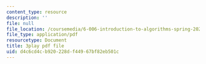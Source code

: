 ```yaml
---
content_type: resource
description: ''
file: null
file_location: /coursemedia/6-006-introduction-to-algorithms-spring-2020/d4c6cd4cb920228df44967bf82eb501c_ZLdooNwP7Pw.pdf
file_type: application/pdf
resourcetype: Document
title: 3play pdf file
uid: d4c6cd4c-b920-228d-f449-67bf82eb501c
---
```

